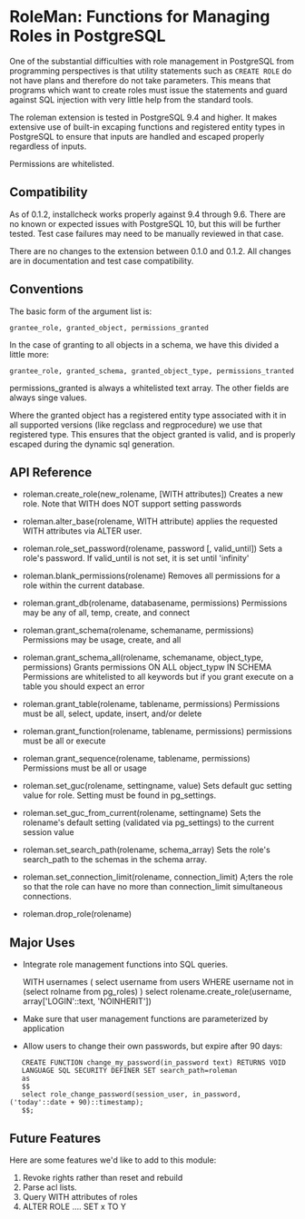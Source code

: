 RoleMan:  Functions for Managing Roles in PostgreSQL
====================================================

One of the substantial difficulties with role management
in PostgreSQL from programming perspectives is that 
utility statements such as `CREATE ROLE` do not have
plans and therefore do not take parameters.  This means
that programs which want to create roles must issue the 
statements and guard against SQL injection with very little
help from the standard tools.

The roleman extension is tested in PostgreSQL 9.4 and higher.
It makes extensive use of built-in excaping functions and 
registered entity types in PostgreSQL to ensure that inputs
are handled and escaped properly regardless of inputs.

Permissions are whitelisted.

Compatibility
--------------
As of 0.1.2, installcheck works properly against 9.4 through 9.6.
There are no known or expected issues with PostgreSQL 10, but this
will be further tested.  Test case failures may need to be manually
reviewed in that case.

There are no changes to the extension between 0.1.0 and 0.1.2.
All changes are in documentation and test case compatibility.

Conventions
------------

The basic form of the argument list is:

    grantee_role, granted_object, permissions_granted

In the case of granting to all objects in a schema, we have
this divided a little more:

    grantee_role, granted_schema, granted_object_type, permissions_tranted


permissions_granted is always a whitelisted text array.  The other fields
are always singe values.

Where the granted object has a registered entity type associated
with it in all supported versions (like regclass and regprocedure)
we use that registered type.  This ensures that the object granted
is valid, and is properly escaped during the dynamic sql generation.

API Reference
---------------

 * roleman.create_role(new_rolename, [WITH attributes])
   Creates a new role.  Note that WITH does NOT support setting passwords

 * roleman.alter_base(rolename, WITH attribute)
   applies the requested WITH attributes via ALTER user.

 * roleman.role_set_password(rolename, password [, valid_until])
   Sets a role's password.  If valid_until is not set, it is set until 
   'infinity'

 * roleman.blank_permissions(rolename)
   Removes all permissions for a role within the current database.

 * roleman.grant_db(rolename, databasename, permissions)
   Permissions may be any of all, temp, create, and connect

 * roleman.grant_schema(rolename, schemaname, permissions)
   Permissions may be usage, create, and all

 * roleman.grant_schema_all(rolename, schemaname, object_type, permissions)
   Grants permissions ON ALL object_typw IN SCHEMA
   Permissions are whitelisted to all keywords but if you grant execute
   on a table you should expect an error

 * roleman.grant_table(rolename, tablename, permissions)
   Permissions must be all, select, update, insert, and/or delete

 * roleman.grant_function(rolename, tablename, permissions)
   permissions must be all or execute

 * roleman.grant_sequence(rolename, tablename, permissions)
   Permissions must be all or usage

 * roleman.set_guc(rolename, settingname, value)
   Sets default guc setting value for role.  Setting must
   be found in pg_settings.

 * roleman.set_guc_from_current(rolename, settingname)
   Sets the rolename's default setting (validated via pg_settings)
   to the current session value

 * roleman.set_search_path(rolename, schema_array)
   Sets the role's search_path to the schemas in the schema array.

 * roleman.set_connection_limit(rolename, connection_limit)
   A;ters the role so that the role can have no more than connection_limit
   simultaneous connections.

 * roleman.drop_role(rolename)

Major Uses
----------

 * Integrate role management functions into SQL queries.

    WITH usernames (
      select username from users WHERE username not in (select rolname from pg_roles)
    )
    select rolename.create_role(username, array['LOGIN'::text, 'NOINHERIT'])

 * Make sure that user management functions are parameterized by application

 * Allow users to change their own passwords, but expire after 90 days:

```
   CREATE FUNCTION change_my_password(in_password text) RETURNS VOID
   LANGUAGE SQL SECURITY DEFINER SET search_path=roleman
   as
   $$
   select role_change_password(session_user, in_password, ('today'::date + 90)::timestamp);
   $$;
```

Future Features
--------------

Here are some features we'd like to add to this module:

 1. Revoke rights rather than reset and rebuild
 2. Parse acl lists. 
 3. Query WITH attributes of roles
 4. ALTER ROLE .... SET x TO Y

